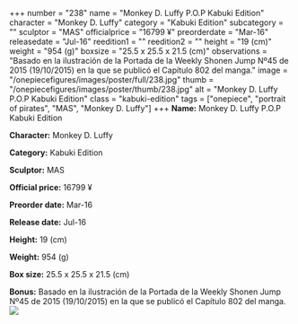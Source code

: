 +++
number = "238"
name = "Monkey D. Luffy P.O.P Kabuki Edition"
character = "Monkey D. Luffy"
category = "Kabuki Edition"
subcategory = ""
sculptor = "MAS"
officialprice = "16799 ¥"
preorderdate = "Mar-16"
releasedate = "Jul-16"
reedition1 = ""
reedition2 = ""
height = "19 (cm)"
weight = "954 (g)"
boxsize = "25.5 x 25.5 x 21.5 (cm)"
observations = "Basado en la ilustración de la Portada de la Weekly Shonen Jump Nº45 de 2015 (19/10/2015) en la que se publicó el Capítulo 802 del manga."
image = "/onepiecefigures/images/poster/full/238.jpg"
thumb = "/onepiecefigures/images/poster/thumb/238.jpg"
alt = "Monkey D. Luffy P.O.P Kabuki Edition"
class = "kabuki-edition"
tags = ["onepiece", "portrait of pirates", "MAS", "Monkey D. Luffy"]
+++
**Name:** Monkey D. Luffy P.O.P Kabuki Edition

**Character:** Monkey D. Luffy

**Category:** Kabuki Edition 

**Sculptor:** MAS

**Official price:** 16799 ¥

**Preorder date:** Mar-16

**Release date:** Jul-16

**Height:** 19 (cm)

**Weight:** 954 (g)

**Box size:** 25.5 x 25.5 x 21.5 (cm)

**Bonus:** Basado en la ilustración de la Portada de la Weekly Shonen Jump Nº45 de 2015 (19/10/2015) en la que se publicó el Capítulo 802 del manga.
<img src="/onepiecefigures/images/poster/thumb/238.jpg">